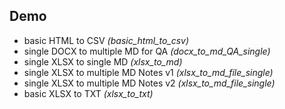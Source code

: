 ## Demo
- basic HTML to CSV _(basic_html_to_csv)_
- single DOCX to multiple MD for QA _(docx_to_md_QA_single)_
- single XLSX to single MD _(xlsx_to_md)_
- single XLSX to multiple MD Notes v1 _(xlsx_to_md_file_single)_
- single XLSX to multiple MD Notes v2 _(xlsx_to_md_file_single)_
- basic XLSX to TXT _(xlsx_to_txt)_